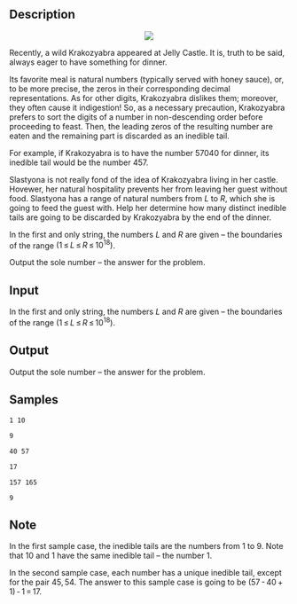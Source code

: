 ## Description

<div><center> <img class="tex-graphics" src="./28645/file/1DfqwODl.png" style="max-width: 100.0%;max-height: 100.0%;"> </center><p>Recently, a wild Krakozyabra appeared at Jelly Castle. It is, truth to be said, always eager to have something for dinner.</p><p>Its favorite meal is natural numbers (typically served with honey sauce), or, to be more precise, the zeros in their corresponding decimal representations. As for other digits, Krakozyabra dislikes them; moreover, they often cause it indigestion! So, as a necessary precaution, Krakozyabra prefers to sort the digits of a number in non-descending order before proceeding to feast. Then, the leading zeros of the resulting number are eaten and the remaining part is discarded as an <span class="tex-font-style-it">inedible tail</span>.</p><p>For example, if Krakozyabra is to have the number <span class="tex-span">57040</span> for dinner, its <span class="tex-font-style-it">inedible tail</span> would be the number <span class="tex-span">457</span>.</p><p>Slastyona is not really fond of the idea of Krakozyabra living in her castle. Hovewer, her natural hospitality prevents her from leaving her guest without food. Slastyona has a range of natural numbers from <span class="tex-span"><i>L</i></span> to <span class="tex-span"><i>R</i></span>, which she is going to feed the guest with. Help her determine how many distinct <span class="tex-font-style-it">inedible tails</span> are going to be discarded by Krakozyabra by the end of the dinner.</p></div><div class="input-specification"><p>In the first and only string, the numbers <span class="tex-span"><i>L</i></span> and <span class="tex-span"><i>R</i></span> are given&nbsp;– the boundaries of the range <span class="tex-span">(1 ≤ <i>L</i> ≤ <i>R</i> ≤ 10<sup class="upper-index">18</sup>)</span>.</p></div><div class="output-specification"><p>Output the sole number&nbsp;– the answer for the problem.</p></div>

## Input

<p>In the first and only string, the numbers <span class="tex-span"><i>L</i></span> and <span class="tex-span"><i>R</i></span> are given&nbsp;– the boundaries of the range <span class="tex-span">(1 ≤ <i>L</i> ≤ <i>R</i> ≤ 10<sup class="upper-index">18</sup>)</span>.</p>

## Output

<p>Output the sole number&nbsp;– the answer for the problem.</p>

## Samples

```input1
1 10

```

```output1
9

```






```input2
40 57

```

```output2
17

```






```input3
157 165

```

```output3
9

```




## Note

<p>In the first sample case, the <span class="tex-font-style-it">inedible tails</span> are the numbers from <span class="tex-span">1</span> to <span class="tex-span">9</span>. Note that <span class="tex-span">10</span> and <span class="tex-span">1</span> have the same <span class="tex-font-style-it">inedible tail</span>&nbsp;– the number <span class="tex-span">1</span>.</p><p>In the second sample case, each number has a unique <span class="tex-font-style-it">inedible tail</span>, except for the pair <span class="tex-span">45, 54</span>. The answer to this sample case is going to be <span class="tex-span">(57 - 40 + 1) - 1 = 17</span>.</p>
